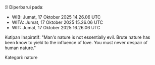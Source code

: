 ⏰ Diperbarui pada:
- WIB: Jumat, 17 Oktober 2025 14.26.06 UTC
- WITA: Jumat, 17 Oktober 2025 15.26.06 UTC
- WIT: Jumat, 17 Oktober 2025 16.26.06 UTC

Kutipan Inspiratif:
"Man's nature is not essentially evil. Brute nature has been know to yield to the influence of love. You must never despair of human nature."


Kategori: nature

